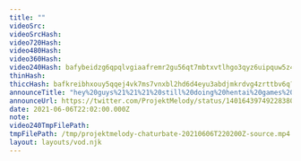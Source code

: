 ```yaml
---
title: ""
videoSrc: 
videoSrcHash: 
video720Hash: 
video480Hash: 
video360Hash: 
video240Hash: bafybeidzg6qpqlvgiaafremr2gu56qt7mbtxvtlhgo3qyz6uipquw5z44i?filename=projektmelody-chaturbate-20210606T220200Z-240p.mp4
thinHash: 
thiccHash: bafkreibhxouy5qqej4vk7ms7vnxbl2hd6d4eyu3abdjmkrdvg4zrttbv6q?filename=20210606T220200Z-thicc.jpg
announceTitle: "hey%20guys%21%21%21%20still%20doing%20hentai%20games%20today%2C%20and%20the%20official%20sponsored%20one%20is%20rescheduled%20for%20the%2011th.%20i%27m%20live%2C%20let%27s%20see%20some%203D%20modeled%20tiddies%20%28not%20just%20mine%29.%20"
announceUrl: https://twitter.com/ProjektMelody/status/1401643974922838019
date: 2021-06-06T22:02:00.000Z
note: 
video240TmpFilePath: 
tmpFilePath: /tmp/projektmelody-chaturbate-20210606T220200Z-source.mp4
layout: layouts/vod.njk
---
```


